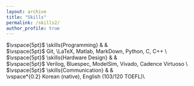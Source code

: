 ```yaml
---
layout: archive
title: "Skills"
permalink: /skills2/
author_profile: true
---
```

$\vspace{5pt}$ 
\skills{Programming} & &    
$\vspace{5pt}$  Git, \LaTeX, Matlab, MarkDown, Python, C, C++ \\
$\vspace{5pt}$ 
\skills{Hardware Design} & &    
$\vspace{5pt}$  Verilog, Bluespec, ModelSim, Vivado, Cadence Virtuoso \\
$\vspace{5pt}$ 
\skills{Communication} & &   
\vspace*{0.2} Korean (native), English (103/120 TOEFL)\\

